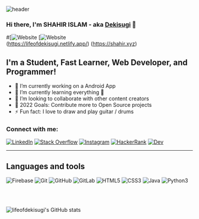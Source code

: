 ![header](https://capsule-render.vercel.app/api?type=waving&color=auto&text=Shahir%20Islam!&fontSize=40&fontColor=000000)

### Hi there, I'm SHAHIR ISLAM - aka [Dekisugi][website] 👋

#[![Website](https://img.shields.io/badge/VISIT%20NOW%20%3A%20-----lifeofdekisugi.netlify.com-blue)
[![Website](https://img.shields.io/badge/VISIT%20NOW%20%3A%20-----shahir.xyz-blue)
<br /> 
(https://lifeofdekisugi.netlify.app/) (https://shahir.xyz)


## I'm a Student, Fast Learner, Web Developer, and Programmer!

- 🔭 I’m currently working on a Android App
- 🌱 I’m currently learning everything 🤣
- 👯 I’m looking to collaborate with other content creators
- 🥅 2022 Goals: Contribute more to Open Source projects
- ⚡ Fun fact: I love to draw and play guitar / drums


### Connect with me:

[![LinkedIn][linkedin_img]][linkedin] [![Stack Overflow][stack_overflow_img]][stack_overflow] [![Instagram][instagram_img]][instagram] [![HackerRank][hacker_rank_img]][hacker_rank] [![Dev][dev_img]][dev]


---

## Languages and tools


![Firebase](https://img.shields.io/badge/-Firebase-white?style=flat-square&logo=firebase)
![Git](https://img.shields.io/badge/-Git-black?style=flat-square&logo=git)
![GitHub](https://img.shields.io/badge/-GitHub-181717?style=flat-square&logo=github)
![GitLab](https://img.shields.io/badge/-GitLab-FCA121?style=flat-square&logo=gitlab)
![HTML5](https://img.shields.io/badge/-HTML5-E34F26?style=flat-square&logo=html5&logoColor=white)
![CSS3](https://img.shields.io/badge/-CSS3-1572B6?style=flat-square&logo=css3)
![Java](https://img.shields.io/badge/Java-JDK%201.0-yellowgreen)
![Python3](https://img.shields.io/badge/Python-3.9-yellow)


<br />
<br />


[website]: https://lifeofdekisugi.netlify.app/
[github]: https://github.com/Hdekisugi
[facebook]: https://facebook.com/me.grayhathacker/
[tryhackme]: https://tryhackme.com/p/H.Dekisugi


![lifeofdekisugi's GitHub stats](https://github-readme-stats.vercel.app/api?username=lifeofdekisugi&show_icons=true&theme=radical)


<!-- references -->
[linkedin]: https://www.linkedin.com/in/lifeofdekisugi/ "LinkedIn"
[stack_overflow]: https://stackoverflow.com/users/15600603/lifeofdekisugi "Stack Overflow"
[instagram]: https://www.instagram.com/lifeofdekisugi/ "Instagram"
[hacker_rank]: # "HackerRank"
[dev]: https://dev.to/lifeofdekisugi "Dev"


<!-- img references -->
[linkedin_img]: https://img.shields.io/badge/-LinkedIn-0B66C2?style=for-the-badge&logo=linkedin "LinkedIn"
[stack_overflow_img]: https://img.shields.io/badge/-Stack%20Overflow-F2720C?style=for-the-badge&logo=stackoverflow&logoColor=ffffff "Stack Overflow"
[instagram_img]: https://img.shields.io/badge/-Instagram-E1306C?style=for-the-badge&logo=instagram&logoColor=ffffff "Instagram"
[hacker_rank_img]: https://img.shields.io/badge/-Hacker%20Rank-2EC866?style=for-the-badge&logo=hackerrank&logoColor=ffffff "HackerRank"
[dev_img]: https://img.shields.io/badge/-dev-363D44?style=for-the-badge&logo=dev.to "Dev"

[top_langs_img]: https://github-readme-stats.vercel.app/api/top-langs/?username=lifeofdekisugi&layout=compact&langs_count=8&hide_border=true&theme=radical "lifeofdekisugi Top Lang"


